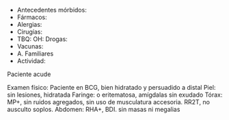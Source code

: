 - Antecedentes mórbidos:
- Fármacos: 
- Alergias: 
- Cirugías: 
- TBQ:   OH:   Drogas:
- Vacunas:
- A. Familiares
- Actividad:

Paciente acude 

Examen físico:
Paciente en BCG, bien hidratado y persuadido a distal
Piel: sin lesiones, hidratada
Faringe: o eritematosa, amígdalas sin exudado
Tórax: MP+, sin ruidos agregados, sin uso de musculatura accesoria. RR2T, no ausculto soplos. 
Abdomen: RHA+, BDI. sin masas ni megalias 

